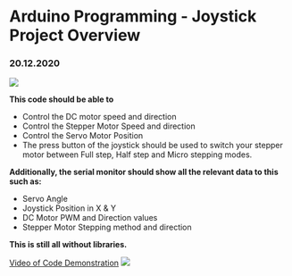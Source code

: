 <h1> Arduino Programming - Joystick Project Overview </h1>

<h3> 20.12.2020 </h3>

![](https://lh3.googleusercontent.com/s9nGahueTeOcTN0Nl7gFwoHKRJX7m3-6DCUp9oc4jTWErxIdT71v8hoxeton7LNE478xhdmF_NOyZ6HgOtn_aAk8He9K115qglxKJ7dlIx3bFNQ69iIMVHzXNqel0f63WoKK4B_wyigGsC_b_dkVv9yzox5BN-4RcOG9eZSw70DXQZNUfwJ3wgkJ6UIV2vntPTBPDHUVRynZlrgaRmMhgSD4ACISlQiJROxIQ_VLGptpBsayHs5-m-sHP3UxX3JPr-ROEAVtPoxNeE2RRceIVeCbZejTkcBTQomtj-rk9yoMFG-sMFvyZYbU9WakUujVasufWGVZYrcLLfaQhbYVdLJIKtnRza8tSXSO00runl8Obg1rpGKwwd_6oPl3ZPC8Kiw1RQBME1F4H_3MSXszGe3KYkvK0KxyhYMnCS8eoNhfkiCMQBUv7mpHneJIRKWSHt15xhVqN479bUTSUnpEJTXay_HzMB6ef-Aw0buIyizwz_j0ksTfif7v1gw5NLJqC7yxQkePjRkYhomW6P9Zf9krH1dQ6l4ExKYP85VrgiDGW90_FkZwDJZ9DUnCZeMjSfImXIwwqdAyang-f_bz6DCE2aNom9MVOOqmLnW1jEXLcshopkmb9PKtRTd24YfblWMvQSRX0NJYTtovzRUn4fycIhryNc-FaWUlSf640HG0VH_jDqtMfuHmsCfR2w=w592-h383-no?authuser=0)

**This code should be able to**

* Control the DC motor speed and direction
* Control the Stepper Motor Speed and direction
* Control the Servo Motor Position
* The press button of the joystick should be used to switch your stepper motor between Full step, Half step and Micro stepping modes.

**Additionally, the serial monitor should show all the relevant data to this such as:**

* Servo Angle
* Joystick Position in X & Y
* DC Motor PWM and Direction values
* Stepper Motor Stepping method and direction

**This is still all without libraries.**

[Video of Code Demonstration](https://www.youtube.com/watch?reload=9&v=zkEH4W_gqOI&feature=youtu.be)
![](https://lh3.googleusercontent.com/W05c1hnDhVyoOFCUHqPY2YAad8rx_hyCt38KI9Oa0qfKpU7OGL8G89HDxc7QSZxba6RPd5TsvtjQWotW3m-dFg7abhakNYVMQnFOurIumtxdsPtTeCy8fqaCJVgSOWmMKe--7fsZxP38bmNao0kB-pjKdNRm4xJQbGTU3gDB-NM4F0VmUv2JKbcFdiGXXrOfwiTCJliOaxp0FZEPmNNP3dz0STexD48wtihB74nGXfTIRgVFuom8OkjMe6Xhn7GJjWaWKCtb3p87oW76XoNhm8joahLp9QQ3I-LuTXE5nS2ErlsY2AU3jB0ySK9jU-1F9IeyZZvgYckkz81QsKzK92n09C3_xlHGYyIAGboe9e663m2vCItw6CkytX59KbmsXX_KI-69nZYlXopSpyHG5wEyk01Uo60JRukhG5SsG-ZHiTidxHA4F4UQ1PJPTrgXG_JVHGPYEaFSdkdjt_VIlWPZr4GOt3k3ipcT3nJ9TEZ71s5EJDkcuYjicUWaw5b6sOpGlA7_G1PRE5l47fdUdGO83fwlE08pnJA2rKHAqV8hMr_JeFKT8sjtQBXNFrIro2QkLLFbO0ChpC_bXyrkuXFOpvYfOL8ppOrQx9iYy4cW2M-YjybXXUQj3GNEJTl5xbMm994MFSHgIlcWz0Em9XHHTIzjqthtfBFcxcv13z3_eTXQK3eC_lm1OKeeig=w958-h539-no?authuser=0)
